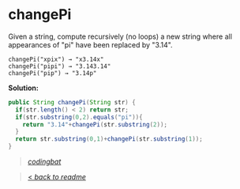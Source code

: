 # changePi

Given a string, compute recursively (no loops) a new string where all appearances of "pi" have been replaced by "3.14".

```
changePi("xpix") → "x3.14x"
changePi("pipi") → "3.143.14"
changePi("pip") → "3.14p"
```

**Solution:**

```java
public String changePi(String str) {
  if(str.length() < 2) return str;
  if(str.substring(0,2).equals("pi")){
    return "3.14"+changePi(str.substring(2));
  }
  return str.substring(0,1)+changePi(str.substring(1));
}
```

> _[codingbat](https://codingbat.com/prob/p170924)_

> [< _back to readme_](/README.md)